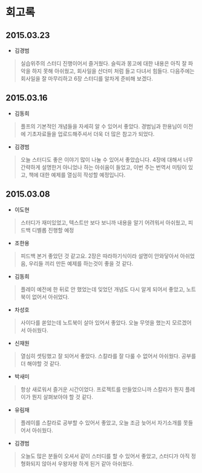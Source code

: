 # 회고록

## 2015.03.23

- 김경범
> 실습위주의 스터디 진행이어서 즐거웠다. 슬릭과 몽고에 대한 내용은 아직 잘 파악을 하지 못해 아쉬웠고, 회사일을 산더미 처럼 들고 다녀서 힘들다. 다음주에는 회사일을 잘 마무리하고 6장 스터디를 알차게 준비해 보겠다.

## 2015.03.16

- 김동희
>	플프의 기본적인 개념들을 자세히 알 수 있어서 좋았다. 경범님과 한용님이 이전에 기초자료들을 업로드해주셔서 더욱 더 많은 참고가 되었다.

- 김경범
> 오늘 스터디도 좋은 이야기 많이 나눌 수 있어서 좋았습니다. 4장에 대해서 너무 간략하게 설명한거 아니었나 하는 아쉬움이 들었고, 이번 주는 번역서 미팅이 있고, 책에 대한 예제를 열심히 작성할 예정입니다.

## 2015.03.08

- 이도현
> 스터디가 재미있었고, 텍스트만 보다 보니까 내용을 알기 어려워서 아쉬웠고, 피드백 디벨롭 진행할 예정

- 조한용
> 피드백 본거 좋았던 것 같고요. 2장은 따라하기식이라 설명이 안와닿아서 아쉬었음, 우리들 끼리 만든 예제를 하는것이 좋을 것 같다.

- 김동희
> 플레이 예전에 한 뒤로 안 했었는데 잊었던 개념도 다시 알게 되어서 좋았고, 노트북이 없어서 아쉬었다. 

- 차성호
> 사이다를 쏟았는데 노트북이 살아 있어서 좋았다. 오늘 무엇을 했는지 모르겠어서 아쉬웠다.

- 신재원
> 열심히 셋팅했고 잘 되어서 좋았다. 스칼라를 잘 다룰 수 없어서 아쉬웠다. 공부를 더 해야할 것 같다.

- 박새미
> 항상 새로워서 즐거운 시간이었다. 프로젝트를 만들었으니까 스칼라가 뭔지 플레이가 뭔지 살펴보아야 할 것 같다.

- 유림재
> 플레이를 스칼라로 공부할 수 있어서 좋았고, 오늘 조금 늦어서 자기소개를 못들어서 아쉬웠다.

- 김경범
> 오늘도 많은 분들이 오셔서 같이 스터디를 할 수 있어서 좋았고, 스터디가 아직 정형화되지 않아서 우왕자왕 하게 된거 같아 아쉬웠다.
